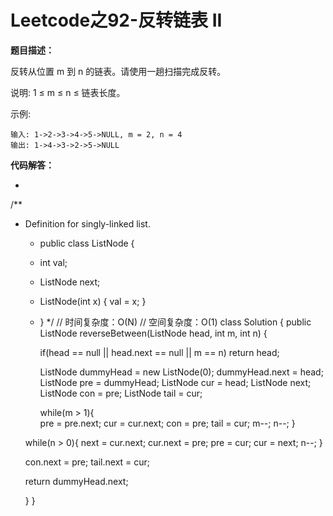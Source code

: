 # Leetcode之92-反转链表 II

**题目描述：**

反转从位置 m 到 n 的链表。请使用一趟扫描完成反转。

说明:
1 ≤ m ≤ n ≤ 链表长度。

示例:

```
输入: 1->2->3->4->5->NULL, m = 2, n = 4
输出: 1->4->3->2->5->NULL
```

**代码解答：**

 * ```java
 /**

- Definition for singly-linked list.

    - public class ListNode {
    
    - int val;
    
    - ListNode next;
    
    - ListNode(int x) { val = x; }
    
    - }
      */
      // 时间复杂度：O(N)
      // 空间复杂度：O(1)
      class Solution {
      public ListNode reverseBetween(ListNode head, int m, int n) {
        
      if(head == null || head.next == null || m == n)
          return head;
    
      ListNode dummyHead = new ListNode(0);
      dummyHead.next = head;
      ListNode pre = dummyHead;
      ListNode cur = head;
      ListNode next;
      ListNode con = pre;
      ListNode tail = cur;
    
      while(m > 1){            
          pre = pre.next;
          cur = cur.next;
          con = pre;
          tail = cur;
          m--;
          n--;
      } 
    
  while(n > 0){
       next = cur.next;
       cur.next = pre;
       pre = cur;
       cur = next;
       n--;
   }
 
   con.next = pre;
   tail.next = cur;
 
   return dummyHead.next;
 
   }
 }
 ```